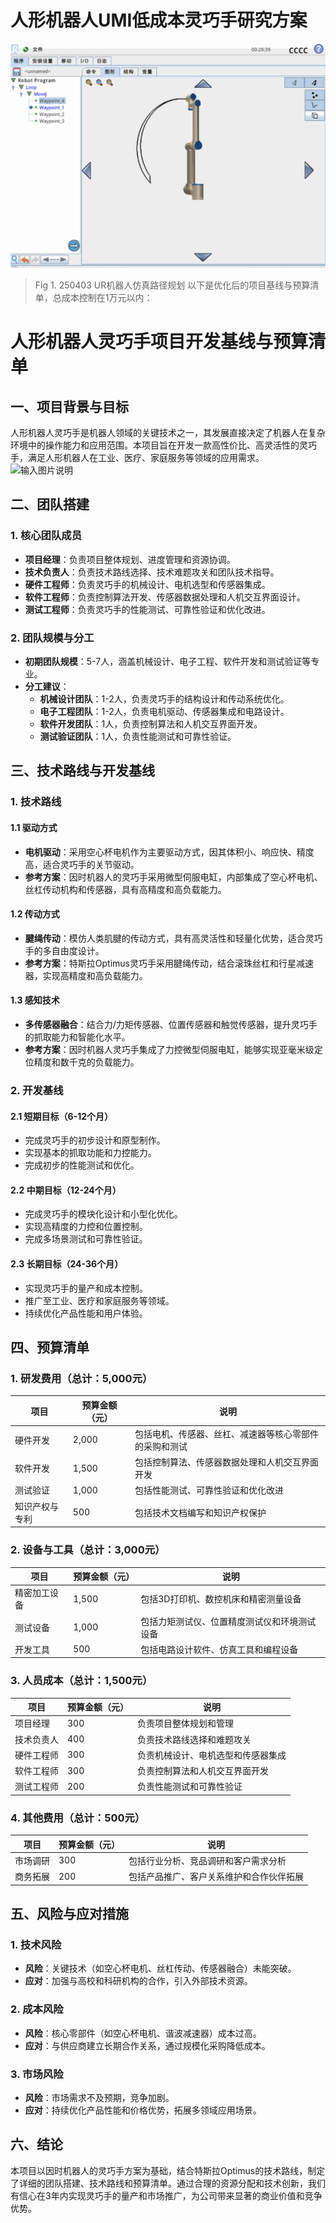 # 人形机器人UMI低成本灵巧手研究方案
![UR机器人](../image/UR5%E8%B7%AF%E5%BE%84%E8%A7%84%E5%88%92.gif)
>Fig 1. 250403 UR机器人仿真路径规划
以下是优化后的项目基线与预算清单，总成本控制在1万元以内：

# 人形机器人灵巧手项目开发基线与预算清单

## 一、项目背景与目标
人形机器人灵巧手是机器人领域的关键技术之一，其发展直接决定了机器人在复杂环境中的操作能力和应用范围。本项目旨在开发一款高性价比、高灵活性的灵巧手，满足人形机器人在工业、医疗、家庭服务等领域的应用需求。
![输入图片说明](https://ww2.mathworks.cn/help/examples/robotics/win64/DesignManipulatorPathsUsingIKDesignerExample_03.png)
## 二、团队搭建
### 1. 核心团队成员
- **项目经理**：负责项目整体规划、进度管理和资源协调。
- **技术负责人**：负责技术路线选择、技术难题攻关和团队技术指导。
- **硬件工程师**：负责灵巧手的机械设计、电机选型和传感器集成。
- **软件工程师**：负责控制算法开发、传感器数据处理和人机交互界面设计。
- **测试工程师**：负责灵巧手的性能测试、可靠性验证和优化改进。

### 2. 团队规模与分工
- **初期团队规模**：5-7人，涵盖机械设计、电子工程、软件开发和测试验证等专业。
- **分工建议**：
  - **机械设计团队**：1-2人，负责灵巧手的结构设计和传动系统优化。
  - **电子工程团队**：1-2人，负责电机驱动、传感器集成和电路设计。
  - **软件开发团队**：1人，负责控制算法和人机交互界面开发。
  - **测试验证团队**：1人，负责性能测试和可靠性验证。

## 三、技术路线与开发基线
### 1. 技术路线
#### 1.1 驱动方式
- **电机驱动**：采用空心杯电机作为主要驱动方式，因其体积小、响应快、精度高，适合灵巧手的关节驱动。
- **参考方案**：因时机器人的灵巧手采用微型伺服电缸，内部集成了空心杯电机、丝杠传动机构和传感器，具有高精度和高负载能力。

#### 1.2 传动方式
- **腱绳传动**：模仿人类肌腱的传动方式，具有高灵活性和轻量化优势，适合灵巧手的多自由度设计。
- **参考方案**：特斯拉Optimus灵巧手采用腱绳传动，结合滚珠丝杠和行星减速器，实现高精度和高负载能力。

#### 1.3 感知技术
- **多传感器融合**：结合力/力矩传感器、位置传感器和触觉传感器，提升灵巧手的抓取能力和智能化水平。
- **参考方案**：因时机器人灵巧手集成了力控微型伺服电缸，能够实现亚毫米级定位精度和数千克的负载能力。

### 2. 开发基线
#### 2.1 短期目标（6-12个月）
- 完成灵巧手的初步设计和原型制作。
- 实现基本的抓取功能和力控能力。
- 完成初步的性能测试和优化。

#### 2.2 中期目标（12-24个月）
- 完成灵巧手的模块化设计和小型化优化。
- 实现高精度的力控和位置控制。
- 完成多场景测试和可靠性验证。

#### 2.3 长期目标（24-36个月）
- 实现灵巧手的量产和成本控制。
- 推广至工业、医疗和家庭服务等领域。
- 持续优化产品性能和用户体验。

## 四、预算清单
### 1. 研发费用（总计：5,000元）
| 项目 | 预算金额（元） | 说明 |
|------|----------------|------|
| 硬件开发 | 2,000 | 包括电机、传感器、丝杠、减速器等核心零部件的采购和测试 |
| 软件开发 | 1,500 | 包括控制算法、传感器数据处理和人机交互界面开发 |
| 测试验证 | 1,000 | 包括性能测试、可靠性验证和优化改进 |
| 知识产权与专利 | 500 | 包括技术文档编写和知识产权保护 |

### 2. 设备与工具（总计：3,000元）
| 项目 | 预算金额（元） | 说明 |
|------|----------------|------|
| 精密加工设备 | 1,500 | 包括3D打印机、数控机床和精密测量设备 |
| 测试设备 | 1,000 | 包括力矩测试仪、位置精度测试仪和环境测试设备 |
| 开发工具 | 500 | 包括电路设计软件、仿真工具和编程设备 |

### 3. 人员成本（总计：1,500元）
| 项目 | 预算金额（元） | 说明 |
|------|----------------|------|
| 项目经理 | 300 | 负责项目整体规划和管理 |
| 技术负责人 | 400 | 负责技术路线选择和难题攻关 |
| 硬件工程师 | 300 | 负责机械设计、电机选型和传感器集成 |
| 软件工程师 | 300 | 负责控制算法和人机交互界面开发 |
| 测试工程师 | 200 | 负责性能测试和可靠性验证 |

### 4. 其他费用（总计：500元）
| 项目 | 预算金额（元） | 说明 |
|------|----------------|------|
| 市场调研 | 300 | 包括行业分析、竞品调研和客户需求分析 |
| 商务拓展 | 200 | 包括产品推广、客户关系维护和合作伙伴拓展 |

## 五、风险与应对措施
### 1. 技术风险
- **风险**：关键技术（如空心杯电机、丝杠传动、传感器融合）未能突破。
- **应对**：加强与高校和科研机构的合作，引入外部技术资源。

### 2. 成本风险
- **风险**：核心零部件（如空心杯电机、谐波减速器）成本过高。
- **应对**：与供应商建立长期合作关系，通过规模化采购降低成本。

### 3. 市场风险
- **风险**：市场需求不及预期，竞争加剧。
- **应对**：持续优化产品性能和价格优势，拓展多领域应用场景。

## 六、结论
本项目以因时机器人的灵巧手方案为基础，结合特斯拉Optimus的技术路线，制定了详细的团队搭建、技术路线和预算清单。通过合理的资源分配和技术创新，我们有信心在3年内实现灵巧手的量产和市场推广，为公司带来显著的商业价值和竞争优势。